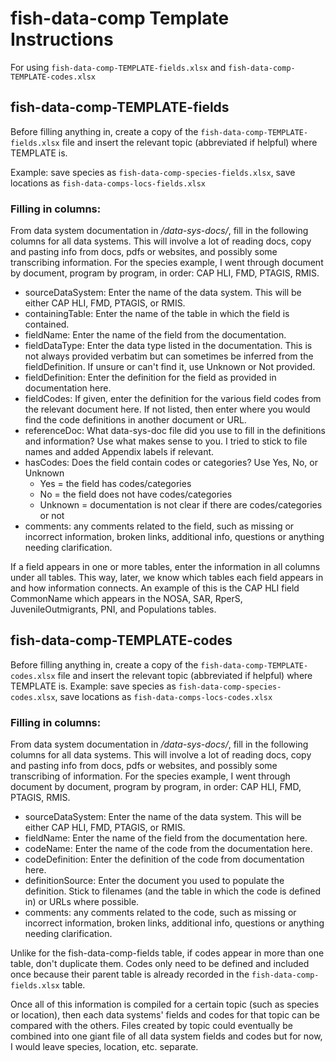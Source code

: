 # fish-data-comp Template Instructions
For using `fish-data-comp-TEMPLATE-fields.xlsx` and `fish-data-comp-TEMPLATE-codes.xlsx`

## fish-data-comp-TEMPLATE-fields
Before filling anything in, create a copy of the `fish-data-comp-TEMPLATE-fields.xlsx` file and insert the relevant topic (abbreviated if helpful) where TEMPLATE is. 

Example: save species as `fish-data-comp-species-fields.xlsx`, save locations as `fish-data-comps-locs-fields.xlsx`

### Filling in columns:
From data system documentation in _/data-sys-docs/_, fill in the following columns for all data systems. This will involve a lot of reading docs, copy and pasting info from docs, pdfs or websites, and possibly some transcribing information. For the species example, I went through document by document, program by program, in order: CAP HLI, FMD, PTAGIS, RMIS.

- sourceDataSystem: Enter the name of the data system. This will be either CAP HLI, FMD, PTAGIS, or RMIS.
- containingTable: Enter the name of the table in which the field is contained.
- fieldName: Enter the name of the field from the documentation.
- fieldDataType: Enter the data type listed in the documentation. This is not always provided verbatim but can sometimes be inferred from the fieldDefinition. If unsure or can't find it, use Unknown or Not provided.
- fieldDefinition: Enter the definition for the field as provided in documentation here.
- fieldCodes: If given, enter the definition for the various field codes from the relevant document here. If not listed, then enter where you would find the code definitions in another document or URL.
- referenceDoc: What data-sys-doc file did you use to fill in the definitions and information? Use what makes sense to you. I tried to stick to file names and added Appendix labels if relevant.
- hasCodes: Does the field contain codes or categories? Use Yes, No, or Unknown
  - Yes = the field has codes/categories
  - No = the field does not have codes/categories
  - Unknown = documentation is not clear if there are codes/categories or not
- comments: any comments related to the field, such as missing or incorrect information, broken links, additional info, questions or anything needing clarification.

If a field appears in one or more tables, enter the information in all columns under all tables. This way, later, we know which tables each field appears in and how information connects. An example of this is the CAP HLI field CommonName which appears in the NOSA, SAR, RperS, JuvenileOutmigrants, PNI, and Populations tables.

## fish-data-comp-TEMPLATE-codes
Before filling anything in, create a copy of the `fish-data-comp-TEMPLATE-codes.xlsx` file and insert the relevant topic (abbreviated if helpful) where TEMPLATE is. Example: save species as `fish-data-comp-species-codes.xlsx`, save locations as `fish-data-comps-locs-codes.xlsx`

### Filling in columns:
From data system documentation in _/data-sys-docs/_, fill in the following columns for all data systems. This will involve a lot of reading docs, copy and pasting info from docs, pdfs or websites, and possibly some transcribing of information. For the species example, I went through document by document, program by program, in order: CAP HLI, FMD, PTAGIS, RMIS.

- sourceDataSystem: Enter the name of the data system. This will be either CAP HLI, FMD, PTAGIS, or RMIS.
- fieldName: Enter the name of the field from the documentation here.
- codeName: Enter the name of the code from the documentation here.
- codeDefinition: Enter the definition of the code from documentation here.
- definitionSource: Enter the document you used to populate the definition. Stick to filenames (and the table in which the code is defined in) or URLs where possible.
- comments: any comments related to the code, such as missing or incorrect information, broken links, additional info, questions or anything needing clarification.

Unlike for the fish-data-comp-fields table, if codes appear in more than one table, don't duplicate them. Codes only need to be defined and included once because their parent table is already recorded in the `fish-data-comp-fields.xlsx` table.

Once all of this information is compiled for a certain topic (such as species or location), then each data systems' fields and codes for that topic can be compared with the others. Files created by topic could eventually be combined into one giant file of all data system fields and codes but for now, I would leave species, location, etc. separate.
